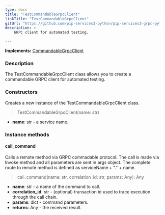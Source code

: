 ```yaml
---
type: docs
title: "TestCommandableGrpcClient"
linkTitle: "TestCommandableGrpcClient"
gitUrl: "https://github.com/pip-services3-python/pip-services3-grpc-python"
description: > 
    GRPC client for automated testing.

---
```


**Implements:** [CommandableGrpcClient](../../clients/commandable_grpc_client)


### Description

The TestCommandableGrpcClient class allows you to create a commandable GRPC client for automated testing.

### Constructors
Creates a new instance of the TestCommandableGrpcClient class.

> TestCommandableGrpcClient(name: str)

- **name**: str - a service name. 


### Instance methods

#### call_command
Calls a remote method via GRPC commadable protocol.
The call is made via Invoke method and all parameters are sent in args object.
The complete route to remote method is defined as serviceName + "." + name.

> call_command(name: str, correlation_id: str, params: Any): Any

- **name**: str - a name of the command to call. 
- **correlation_id**: str - (optional) transaction id used to trace execution through the call chain.
- **params**: dict - command parameters.
- **returns**: Any - the received result.

